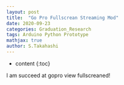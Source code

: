 ```yaml
---
layout: post
title:  "Go Pro Fullscrean Streaming Mod"
date: 2020-09-23
categories: Graduation_Research
tags: Arduino Python Prototype
mathjax: true
author: S.Takahashi
---
```


* content
{:toc}

I am succeed at gopro view fullscreaned!